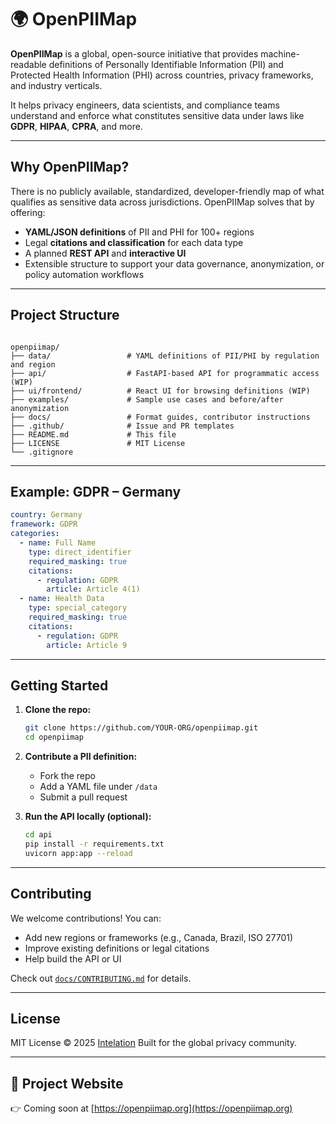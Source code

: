 # 🌍 OpenPIIMap

**OpenPIIMap** is a global, open-source initiative that provides machine-readable definitions of Personally Identifiable Information (PII) and Protected Health Information (PHI) across countries, privacy frameworks, and industry verticals.

It helps privacy engineers, data scientists, and compliance teams understand and enforce what constitutes sensitive data under laws like **GDPR**, **HIPAA**, **CPRA**, and more.

---

## Why OpenPIIMap?

There is no publicly available, standardized, developer-friendly map of what qualifies as sensitive data across jurisdictions. OpenPIIMap solves that by offering:

- **YAML/JSON definitions** of PII and PHI for 100+ regions
- Legal **citations and classification** for each data type
- A planned **REST API** and **interactive UI**
- Extensible structure to support your data governance, anonymization, or policy automation workflows

---

## Project Structure

```

openpiimap/
├── data/                 # YAML definitions of PII/PHI by regulation and region
├── api/                  # FastAPI-based API for programmatic access (WIP)
├── ui/frontend/          # React UI for browsing definitions (WIP)
├── examples/             # Sample use cases and before/after anonymization
├── docs/                 # Format guides, contributor instructions
├── .github/              # Issue and PR templates
├── README.md             # This file
├── LICENSE               # MIT License
└── .gitignore

````

---

## Example: GDPR – Germany

```yaml
country: Germany
framework: GDPR
categories:
  - name: Full Name
    type: direct_identifier
    required_masking: true
    citations:
      - regulation: GDPR
        article: Article 4(1)
  - name: Health Data
    type: special_category
    required_masking: true
    citations:
      - regulation: GDPR
        article: Article 9
````

---

## Getting Started

1. **Clone the repo:**

   ```bash
   git clone https://github.com/YOUR-ORG/openpiimap.git
   cd openpiimap
   ```

2. **Contribute a PII definition:**

   * Fork the repo
   * Add a YAML file under `/data`
   * Submit a pull request

3. **Run the API locally (optional):**

   ```bash
   cd api
   pip install -r requirements.txt
   uvicorn app:app --reload
   ```

---

## Contributing

We welcome contributions! You can:

* Add new regions or frameworks (e.g., Canada, Brazil, ISO 27701)
* Improve existing definitions or legal citations
* Help build the API or UI

Check out [`docs/CONTRIBUTING.md`](docs/CONTRIBUTING.md) for details.

---

## License

MIT License © 2025 [Intelation](https://intelation.com)
Built for the global privacy community.

---

## 🔗 Project Website

👉 Coming soon at [https://openpiimap.org](https://openpiimap.org)

